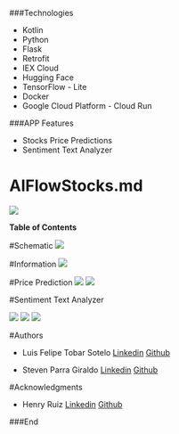 
###Technologies
- Kotlin
- Python
- Flask
- Retrofit
- IEX Cloud
- Hugging Face
- TensorFlow - Lite
- Docker
- Google Cloud Platform - Cloud Run


###APP Features

- Stocks Price Predictions
- Sentiment Text Analyzer



# AIFlowStocks.md

![](https://i.ibb.co/mRgxx15/AI-Flow-Stocks.png)





**Table of Contents**



#Schematic 
![](https://i.ibb.co/LvzqDqf/Project-Flow-Chart.png)


#Information
![](https://i.ibb.co/4mC0fkp/info-section.png)


#Price Prediction 
![](https://i.ibb.co/Twgmk8F/prediction-section-1.png)
![](https://i.ibb.co/gvnr4yc/prediction-section-2.png)


#Sentiment Text Analyzer

![](https://i.ibb.co/1dhHVMf/news-sentiment-1.png)
![](https://i.ibb.co/L1XgrkD/news-sentiment-2.png)
![](https://i.ibb.co/M7CM5T1/news-sentiment-3.png)


#Authors 
- Luis Felipe Tobar Sotelo
	[Linkedin](http://https://www.linkedin.com/in/luis-felipe-tobar-sot/)
	[Github](https://github.com/felipetobars/)

- Steven Parra Giraldo 
	[Linkedin](https://www.linkedin.com/in/stevenparragiraldo/)
	[Github](https://github.com/StraigenDaigen/)

#Acknowledgments
- Henry Ruiz 
	[Linkedin](https://www.linkedin.com/in/haruiz/)
	[Github](https://github.com/haruiz/)

###End